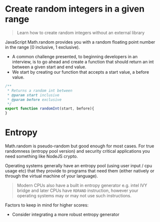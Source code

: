 # Create random integers in a given range
> Learn how to create random integers without an external library

JavaScript Math.random provides you with a random floating point number in the range [0 inclusive, 1 exclusive).

* A common challenge presented, to beginning developers in an interview, is to go ahead and create a function that should return an int between a given start and end value.
* We start by creating our function that accepts a  start value, a before value.

```js
/**
 * Returns a random int between
 * @param start inclusive
 * @param before exclusive
 */
export function randomInt(start, before){
}
```

# Entropy
Math.random is pseudo-random but good enough for most cases. For true randomness (entropy pool version) and security critical applications you need something like NodeJS crypto.

Operating systems generally have an entropy pool (using user input / cpu usage etc) that they provide to programs that need them (either natively or through the virtual machine of your language).

> Modern CPUs also have a built in entropy generator e.g. intel IVY bridge and later CPUs have `RDRAND` instruction, however your operating systems may or may not use such instructions.

Factors to keep in mind for higher scores:
* Consider integrating a more robust entropy generator

